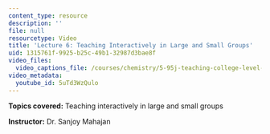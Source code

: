 ```yaml
---
content_type: resource
description: ''
file: null
resourcetype: Video
title: 'Lecture 6: Teaching Interactively in Large and Small Groups'
uid: 1315761f-9925-b25c-49b1-32987d3bae8f
video_files:
  video_captions_file: /courses/chemistry/5-95j-teaching-college-level-science-and-engineering-spring-2009/video-discussions/lecture-6-teaching-interactively-in-large-and-small-groups/5uTd3WzQulo.vtt
video_metadata:
  youtube_id: 5uTd3WzQulo
---
```


**Topics covered:** Teaching interactively in large and small groups  
  
**Instructor:** Dr. Sanjoy Mahajan
